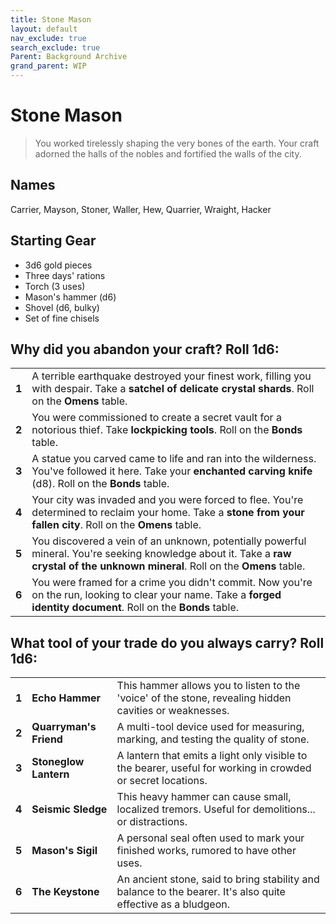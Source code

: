 ```yaml
---
title: Stone Mason
layout: default
nav_exclude: true
search_exclude: true
Parent: Background Archive
grand_parent: WIP
---
```


# Stone Mason

> You worked tirelessly shaping the very bones of the earth. Your craft adorned the halls of the nobles and fortified the walls of the city. 

## Names
Carrier, Mayson, Stoner, Waller, Hew, Quarrier, Wraight, Hacker

## Starting Gear

- 3d6 gold pieces
- Three days' rations
- Torch (3 uses)
- Mason's hammer (d6)
- Shovel (d6, bulky)
- Set of fine chisels

## Why did you abandon your craft? Roll 1d6:

|       |                                                                                                                                                                                   |
| ----- | --------------------------------------------------------------------------------------------------------------------------------------------------------------------------------- |
| **1** | A terrible earthquake destroyed your finest work, filling you with despair. Take a **satchel of delicate crystal shards**. Roll on the **Omens** table.                           |
| **2** | You were commissioned to create a secret vault for a notorious thief. Take **lockpicking tools**. Roll on the **Bonds** table.                                                    |
| **3** | A statue you carved came to life and ran into the wilderness. You've followed it here. Take your **enchanted carving knife** (d8). Roll on the **Bonds** table.                   |
| **4** | Your city was invaded and you were forced to flee. You're determined to reclaim your home. Take a **stone from your fallen city**.  Roll on the **Omens** table.                  |
| **5** | You discovered a vein of an unknown, potentially powerful mineral. You're seeking knowledge about it. Take a **raw crystal of the unknown mineral**. Roll on the **Omens** table. |
| **6** | You were framed for a crime you didn't commit. Now you're on the run, looking to clear your name. Take a **forged identity document**. Roll on the **Bonds** table.               |

## What tool of your trade do you always carry? Roll 1d6:

|       |                        |                                                                                                               |
| ----- | ---------------------- | ------------------------------------------------------------------------------------------------------------- |
| **1** | **Echo Hammer**        | This hammer allows you to listen to the 'voice' of the stone, revealing hidden cavities or weaknesses.        |
| **2** | **Quarryman's Friend** | A multi-tool device used for measuring, marking, and testing the quality of stone.                            |
| **3** | **Stoneglow Lantern**  | A lantern that emits a light only visible to the bearer, useful for working in crowded or secret locations.   |
| **4** | **Seismic Sledge**     | This heavy hammer can cause small, localized tremors. Useful for demolitions... or distractions.              |
| **5** | **Mason's Sigil**      | A personal seal often used to mark your finished works, rumored to have other uses.                           |
| **6** | **The Keystone**       | An ancient stone, said to bring stability and balance to the bearer. It's also quite effective as a bludgeon. |


